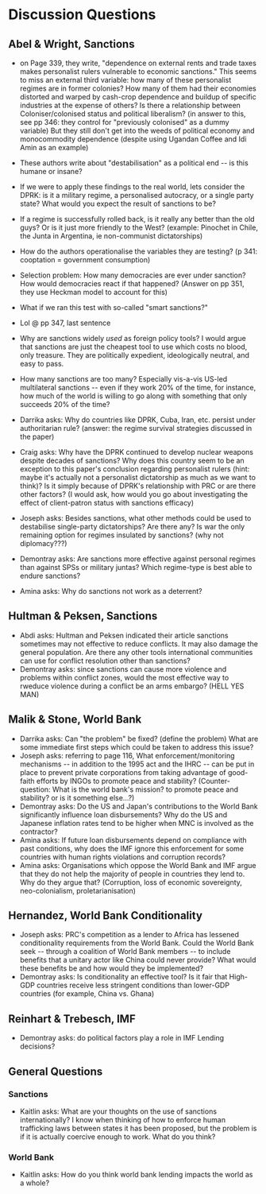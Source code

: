 # Discussion Questions

## Abel & Wright, Sanctions

- on Page 339, they write, "dependence on external rents and trade taxes makes personalist rulers vulnerable to economic sanctions." This seems to miss an external third variable: how many of these personalist regimes are in former colonies? How many of them had their economies distorted and warped by cash-crop dependence and buildup of specific industries at the expense of others? Is there a relationship between Coloniser/colonised status and political liberalism? (in answer to this, see pp 346: they control for "previously colonised" as a dummy variable) But they still don't get into the weeds of political economy and monocommodity dependence (despite using Ugandan Coffee and Idi Amin as an example)
- These authors write about "destabilisation" as a political end -- is this humane or insane?
- If we were to apply these findings to the real world, lets consider the DPRK: is it a military regime, a personalised autocracy, or a single party state? What would you expect the result of sanctions to be?
- If a regime is successfully rolled back, is it really any better than the old guys? Or is it just more friendly to the West? (example: Pinochet in Chile, the Junta in Argentina, ie non-communist dictatorships)
- How do the authors operationalise the variables they are testing? (p 341: cooptation = government consumption)
- Selection problem: How many democracies are ever under sanction? How would democracies react if that happened? (Answer on pp 351, they use Heckman model to account for this)
- What if we ran this test with so-called "smart sanctions?"
- Lol @ pp 347, last sentence
- Why are sanctions widely *used* as foreign policy tools? I would argue that sanctions are just the cheapest tool to use which costs no blood, only treasure. They are politically expedient, ideologically neutral, and easy to pass.
- How many sanctions are too many? Especially vis-a-vis US-led multilateral sanctions -- even if they work 20% of the time, for instance, how much of the world is willing to go along with something that only succeeds 20% of the time?

- Darrika asks: Why do countries like DPRK, Cuba, Iran, etc. persist under authoritarian rule? (answer: the regime survival strategies discussed in the paper)
- Craig asks: Why have the DPRK continued to develop nuclear weapons despite decades of sanctions? Why does this country seem to be an exception to this paper's conclusion regarding personalist rulers (hint: maybe it's actually not a personalist dictatorship as much as we want to think)? Is it simply because of DPRK's relationship with PRC or are there other factors? (I would ask, how would you go about investigating the effect of client-patron status with sanctions efficacy)
- Joseph asks: Besides sanctions, what other methods could be used to destabilise single-party dictatorships? Are there any? Is war the only remaining option for regimes insulated by sanctions? (why not diplomacy???)
- Demontray asks: Are sanctions more effective against personal regimes than against SPSs or military juntas? Which regime-type is best able to endure sanctions?
- Amina asks: Why do sanctions not work as a deterrent? 


## Hultman & Peksen, Sanctions 

- Abdi asks: Hultman and Peksen indicated their article sanctions sometimes may not effective to reduce conflicts. It may also damage the general population. Are there any other tools international communities can use for conflict resolution other than sanctions? 
- Demontray asks: since sanctions can cause more violence and problems within conflict zones, would the most effective way to rweduce violence during a conflict be an arms embargo? (HELL YES MAN)

## Malik \& Stone, World Bank

- Darrika asks: Can "the problem" be fixed? (define the problem) What are some immediate first steps which could be taken to address this issue?
- Joseph asks: referring to page 116, What enforcement/monitoring mechanisms -- in addition to the 1995 act and the IHRC -- can be put in place to prevent private corporations from taking advantage of good-faith efforts by INGOs to promote peace and stability? (Counter-question: What is the world bank's mission? to promote peace and stability? or is it something else...?)
- Demontray asks: Do the US and Japan's contributions to the World Bank significantly influence loan disbursements? Why do the US and Japanese inflation rates tend to be higher when MNC is involved as the contractor?
- Amina asks: If future loan disbursements depend on compliance with past conditions, why does the IMF ignore this enforcement for some countries with human rights violations and corruption records?
- Amina asks: Organisations which oppose the World Bank and IMF argue that they do not help the majority of people in countries they lend to. Why do they argue that? (Corruption, loss of economic sovereignty, neo-colonialism, proletarianisation)

## Hernandez, World Bank Conditionality

- Joseph asks: PRC's competition as a lender to Africa has lessened conditionality requirements from the World Bank. Could the World Bank seek -- through a coalition of World Bank members -- to include benefits that a unitary actor like China could never provide? What would these benefits be and how would they be implemented? 
- Demontray asks: Is conditionality an effective tool? Is it fair that High-GDP countries receive less stringent conditions than lower-GDP countries (for example, China vs. Ghana)

## Reinhart & Trebesch, IMF 

- Demontray asks: do political factors play a role in IMF Lending decisions?

## General Questions

### Sanctions

- Kaitlin asks: What are your thoughts on the use of sanctions internationally? I know when thinking of how to enforce human trafficking laws between states it has been proposed, but the problem is if it is actually coercive enough to work. What do you think?

### World Bank

- Kaitlin asks: How do you think world bank lending impacts the world as a whole? 

